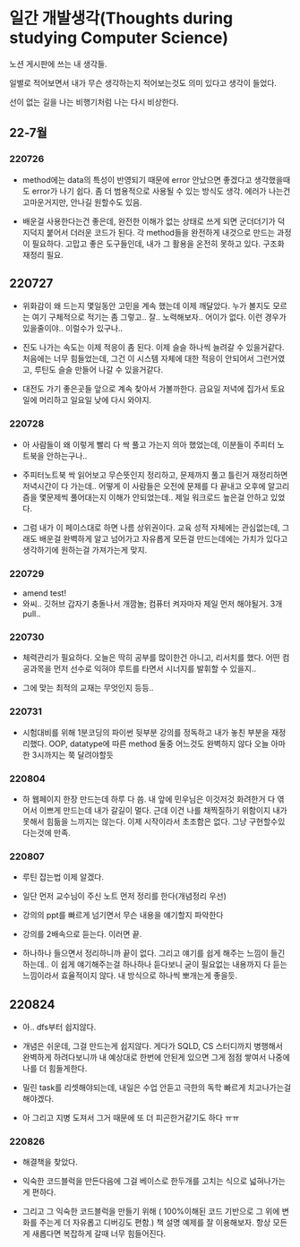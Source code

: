 # 일간 개발생각(Thoughts during studying Computer Science)

노션 게시판에 쓰는 내 생각들. 

일별로 적어보면서 내가 무슨 생각하는지 적어보는것도 의미 있다고 생각이 들었다.

선이 없는 길을 나는 비행기처럼 나는 다시 비상한다.

## 22-7월

### 

### 220726

- method에는 data의 특성이 반영되기 때문에 error 안났으면 좋겠다고 생각했을때도 error가 나기 쉽다. 좀 더 범용적으로 사용될 수 있는 방식도 생각.
  에러가 나는건 고마운거지만, 안나길 원할수도 있음.

- 배운걸 사용한다는건 좋은데, 완전한 이해가 없는 상태로 쓰게 되면 군더더기가 덕지덕지 붙어서 더러운 코드가 된다. 각 method들을 완전하게 내것으로 만드는 과정이 필요하다.
  고맙고 좋은 도구들인데, 내가 그 활용을 온전히 못하고 있다. 구조화 재정리 필요.

## 220727

- 위화감이 왜 드는지 몇일동안 고민을 계속 했는데 이제 깨달았다. 누가 볼지도 모르는 여기 구체적으로 적기는 좀 그렇고..  잘.. 노력해보자.. 어이가 없다. 이런 경우가 있을줄이야.. 이럴수가 있구나..

- 진도 나가는 속도는 이제 적응이 좀 된다. 이제 슬슬 하나씩 늘려갈 수 있을거같다. 처음에는 너무 힘들었는데, 그건 이 시스템 자체에 대한 적응이 안되어서 그런거였고, 루틴도 슬슬 만들어 나갈 수 있을거같다.

- 대전도 가기 좋은곳들 앞으로 계속 찾아서 가볼까한다. 금요일 저녁에 집가서 토요일에 머리하고 일요일 낮에 다시 와야지.

### 220728

- 아 사람들이 왜 이렇게 빨리 다 싹 풀고 가는지 의아 했었는데, 이분들이 주피터 노트북을 안하는구나..

- 주피터노트북 싹 읽어보고 무슨뜻인지 정리하고, 문제까지 풀고 틀린거 재정리하면 저녁시간이 다 가는데.. 어떻게 이 사람들은 오전에 문제를 다 끝내고 오후에 알고리즘을 몇문제씩 풀어대는지 이해가 안되었는데.. 제일 워크로드 높은걸 안하고 있었다.

- 그럼 내가 이 페이스대로 하면 나름 상위권이다. 교육 성적 자체에는 관심없는데, 그래도 배운걸 완벽하게 알고 넘어가고 자유롭게 모든걸 만드는데에는 가치가 있다고 생각하기에 원하는걸 가져가는게 맞지.

### 220729

- amend test!
- 와씨.. 깃허브 갑자기 충돌나서 개깜놀; 컴퓨터 켜자마자 제일 먼저 해야될거. 3개 pull..

### 220730

- 체력관리가 필요하다. 오늘은 딱히 공부를 많이한건 아니고, 리서치를 했다. 어떤 컴공과목을 먼저 선수로 익혀야 루트를 타면서 시너지를 발휘할 수 있을지..

- 그에 맞는 최적의 교재는 무엇인지 등등..

### 220731

- 시험대비를 위해 1분코딩의 파이썬 뒷부분 강의를 정독하고 내가 놓친 부분을 재정리했다. OOP, datatype에 따른 method 둘중 어느것도 완벽하지 않다 오늘 아마 한 3시까지는 쭉 달려야할듯

### 220804

- 하 웹페이지 한장 만드는데 하루 다 씀. 내 앞에 민우님은 이것저것 화려한거 다 엮어서 이쁘게 만드는데 내가 갈길이 멀다. 근데 이건 나를 채찍질하기 위함이지 내가 못해서 힘듦을 느끼지는 않는다. 이제 시작이라서 초조함은 없다. 그냥 구현할수있다는것에 만족.

### 220807

- 루틴 잡는법 이제 알겠다. 

- 일단 먼저 교수님이 주신 노트 먼저 정리를 한다(개념정리 우선)

- 강의의 ppt를 빠르게 넘기면서 무슨 내용을 얘기할지 파악한다

- 강의를 2배속으로 듣는다. 이러면 끝.

- 하나하나 들으면서 정리하니까 끝이 없다. 그리고 얘기를 쉽게 해주는 느낌이 들긴하는데.. 이 쉽게 얘기해주는걸 하나하나 듣다보니 굳이 필요없는 내용까지 다 듣는 느낌이라서 효율적이지 않다. 내 방식으로 하나씩 뽀개는게 좋을듯.

## 220824

- 아.. dfs부터 쉽지않다.

- 개념은 쉬운데, 그걸 만드는게 쉽지않다. 게다가 SQLD, CS 스터디까지 병행해서 완벽하게 하려다보니까 내 예상대로 한번에 안된게 있으면 그게 점점 쌓여서 나중에 나를 더 힘들게한다.

- 밀린 task를 리셋해야되는데, 내일은 수업 안듣고 극한의 독학 빠르게 치고나가는걸 해야겠다.

- 아 그리고 지병 도져서 그거 때문에 또 더 피곤한거같기도 하다 ㅠㅠ



### 220826

- 해결책을 찾았다.

- 익숙한 코드블럭을 만든다음에 그걸 베이스로 한두개를 고치는 식으로 넓혀나가는게 편하다.

- 그리고 그 익숙한 코드블럭을 만들기 위해 ( 100%이해된 코드 기반으로 그 위에 변화를 주는게 더 자유롭고 디버깅도 편함.) 책 설명 예제를 잘 이용해보자. 항상 모든게 새롭다면 복잡하게 갈때 너무 힘들어진다.
